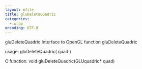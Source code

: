 ```yaml
---
layout: mfile
title: gluDeleteQuadric
categories:
  - wrap
encoding: UTF-8
---
```


gluDeleteQuadric  Interface to OpenGL function gluDeleteQuadric

usage:  gluDeleteQuadric( quad )

C function:  void gluDeleteQuadric(GLUquadric\* quad)